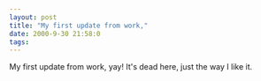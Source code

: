 ```yaml
---
layout: post
title: "My first update from work,"
date: 2000-9-30 21:58:0
tags: 
---
```


My first update from work, yay! It's dead here, just the way I like it.

